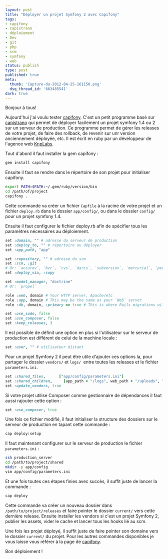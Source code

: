 ```yaml
---
layout: post
title: "Déployer un projet Symfony 2 avec Capifony"
tags:
- capifony
- capistrano
- déploiement
- Dev
- git
- php
- scm
- symfony
- web
status: publish
type: post
published: true
meta:
  thumb: 'Capture-du-2012-04-25-161150.png'
  dsq_thread_id: '663485541'
dark: true
---
```

Bonjour à tous!

Aujourd'hui j'ai voulu tester [capifony](http://capifony.org/). C'est un petit programme basé sur [capistrano](https://github.com/capistrano/capistrano) qui permet de déployer facilement un projet symfony 1.4 ou 2 sur un serveur de production. Ce programme permet de gérer les releases de votre projet, de faire des rollback, de revenir sur unr version anciennement déployée, etc. Il est écrit en ruby par un développeur de l'agence web [KnpLabs](http://knplabs.fr/).

Tout d'abord il faut installer la gem capifony :

```bash
gem install capifony
```

Ensuite il faut se rendre dans le répertoire de son projet pour initialiser capifony.

```bash
export PATH=$PATH:~/.gem/ruby/version/bin
cd /path/of/project
capifony .
```

Cette commande va créer un fichier `Capfile` à la racine de votre projet et un fichier `deploy.rb` dans le dossier `app/config/`, ou dans le dossier `config/` pour un projet symfony 1.4.

Ensuite il faut configurer le fichier deploy.rb afin de spécifier tous les paramètres nécessaires au déploiement.

```ruby
set :domain, "" # adresse du serveur de production
set :deploy_to, "" # répertoire ou déployer
set :app_path, "app"

set :repository, "" # adresse du scm
set :scm, :git
# Or: `accurev`, `bzr`, `cvs`, `darcs`, `subversion`, `mercurial`, `perforce`, `subversion` or `none`
set :deploy_via, :copy

set :model_manager, "doctrine"
# Or: `propel`

role :web, domain # Your HTTP server, Apache/etc
role :app, domain # This may be the same as your `Web` server
role :db, domain, :primary => true # This is where Rails migrations will run

set :use_sudo, false
set :use_composer, false
set :keep_releases, 3
```

Il est possible de définit une option en plus si l'utilisateur sur le serveur de production est différent de celui de la machine locale :

```ruby
set :user, "" # utilisateur distant
```

Pour un projet Symfony 2 il peut être utile d'ajouter ces options la, pour partager le dossier `vendors/` et `logs/`  entre toutes les releases et le fichier `parameters.ini`.

```ruby
set :shared_files,      ["app/config/parameters.ini"]
set :shared_children,     [app_path + "/logs", web_path + "/uploads", "vendor"]
set :update_vendors, true
```

Si votre projet utilise Composer comme gestionnaire de dépendances il faut aussi rajouter cette option :

```ruby
set :use_composer, true
```

Une fois ce fichier modifié, il faut initialiser la structure des dossiers sur le serveur de production en tapant cette commande :

```bash
cap deploy:setup
```

Il faut maintenant configurer sur le serveur de production le fichier `parameters.ini` :

```bash
ssh production_server
cd /path/to/project/shared
mkdir -p app/config
vim app/config/parameters.ini
```

Et une fois toutes ces étapes finies avec succès, il suffit juste de lancer la commande :

```bash
cap deploy
```

Cette commande va créer un nouveau dossier dans `/path/to/project/releases` et faire pointer le dossier `current/` vers cette dernière release. Ensuite installer les vendors si c'est un projet Symfony 2, publier les assets, vider le cache et lancer tous les hooks lié au scm.

Une fois les projet déployé, il suffit juste de faire pointer son domaine vers le dossier `current/` du projet.
Pour les autres commandes disponibles je vous laisse vous référer à la page de [capifony](http://capifony.org/).

Bon déploiement !
